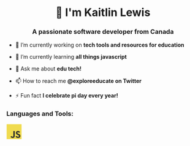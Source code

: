 <h1 align="center">👋 I'm Kaitlin Lewis</h1>
<h3 align="center">A passionate software developer from Canada</h3>

- 🔭 I’m currently working on **tech tools and resources for education**

- 🌱 I’m currently learning **all things javascript**

- 💬 Ask me about **edu tech!**

- 📫 How to reach me **@exploreeducate on Twitter**

- ⚡ Fun fact **I celebrate pi day every year!**


<h3 align="left">Languages and Tools:</h3>
<p align="left"> <a href="https://developer.mozilla.org/en-US/docs/Web/JavaScript" target="_blank" rel="noreferrer"> <img src="https://raw.githubusercontent.com/devicons/devicon/master/icons/javascript/javascript-original.svg" alt="javascript" width="40" height="40"/> </a> </p>
